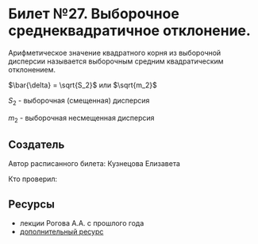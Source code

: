 # Билет №27. Выборочное среднеквадратичное отклонение.
Арифметическое значение квадратного корня из выборочной дисперсии называется выборочным средним квадратическим отклонением.

$\bar{\delta} = \sqrt{S_2}$  или  $\sqrt{m_2}$

$S_2$ - выборочная (смещенная) дисперсия

$m_2$ - выборочная несмещенная дисперсия

## Создатель

Автор расписанного билета: Кузнецова Елизавета

Кто проверил:


## Ресурсы
- лекции Рогова А.А. с прошлого года
- [дополнительный ресурс](https://studfile.net/preview/5790947/page:4/)
